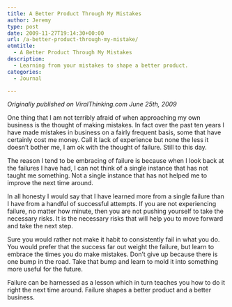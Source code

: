 ```yaml
---
title: A Better Product Through My Mistakes
author: Jeremy
type: post
date: 2009-11-27T19:14:30+00:00
url: /a-better-product-through-my-mistake/
etmtitle:
  - A Better Product Through My Mistakes
description:
  - Learning from your mistakes to shape a better product.
categories:
  - Journal

---
```

_Originally published on ViralThinking.com June 25th, 2009_

One thing that I am not terribly afraid of when approaching my own business is the thought of making mistakes. In fact over the past ten years I have made mistakes in business on a fairly frequent basis, some that have certainly cost me money. Call it lack of experience but none the less it doesn’t bother me, I am ok with the thought of failure. Still to this day.

The reason I tend to be embracing of failure is because when I look back at the failures I have had, I can not think of a single instance that has not taught me something. Not a single instance that has not helped me to improve the next time around.

In all honesty I would say that I have learned more from a single failure than I have from a handful of successful attempts. If you are not experiencing failure, no matter how minute, then you are not pushing yourself to take the necessary risks. It is the necessary risks that will help you to move forward and take the next step.

Sure you would rather not make it habit to consistently fail in what you do. You would prefer that the success far out weight the failure, but learn to embrace the times you do make mistakes. Don’t give up because there is one bump in the road. Take that bump and learn to mold it into something more useful for the future.

Failure can be harnessed as a lesson which in turn teaches you how to do it right the next time around. Failure shapes a better product and a better business.